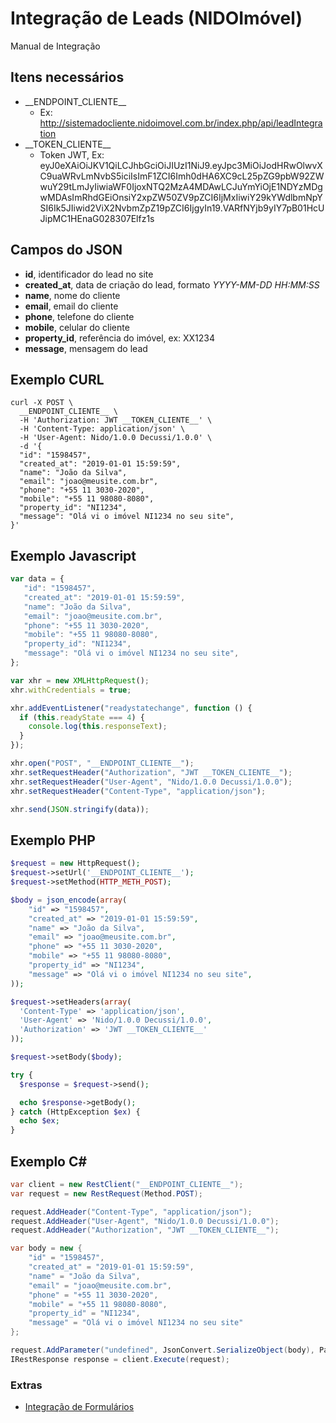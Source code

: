 # Integração de Leads (NIDOImóvel)
Manual de Integração

## Itens necessários
- \_\_ENDPOINT_CLIENTE__
   - Ex: http://sistemadocliente.nidoimovel.com.br/index.php/api/leadIntegration
- \_\_TOKEN_CLIENTE__
   - Token JWT, Ex: eyJ0eXAiOiJKV1QiLCJhbGciOiJIUzI1NiJ9.eyJpc3MiOiJodHRwOlwvXC9uaWRvLmNvbS5iciIsImF1ZCI6Imh0dHA6XC9cL25pZG9pbW92ZWwuY29tLmJyIiwiaWF0IjoxNTQ2MzA4MDAwLCJuYmYiOjE1NDYzMDgwMDAsImRhdGEiOnsiY2xpZW50ZV9pZCI6IjMxIiwiY29kYWdlbmNpYSI6Ik5JIiwid2ViX2NvbmZpZ19pZCI6IjgyIn19.VARfNYjb9yIY7pB01HcUJipMC1HEnaG028307Elfz1s
   
## Campos do JSON
- **id**, identificador do lead no site
- **created_at**, data de criação do lead, formato *YYYY-MM-DD HH:MM:SS*
- **name**, nome do cliente
- **email**, email do cliente
- **phone**, telefone do cliente
- **mobile**, celular do cliente
- **property_id**, referência do imóvel, ex: XX1234
- **message**, mensagem do lead

## Exemplo CURL
```shell
curl -X POST \
  __ENDPOINT_CLIENTE__ \
  -H 'Authorization: JWT __TOKEN_CLIENTE__' \
  -H 'Content-Type: application/json' \
  -H 'User-Agent: Nido/1.0.0 Decussi/1.0.0' \
  -d '{
  "id": "1598457",
  "created_at": "2019-01-01 15:59:59",
  "name": "João da Silva",
  "email": "joao@meusite.com.br",
  "phone": "+55 11 3030-2020",
  "mobile": "+55 11 98080-8080",
  "property_id": "NI1234",
  "message": "Olá vi o imóvel NI1234 no seu site",
}'
```
## Exemplo Javascript
```javascript
var data = {
   "id": "1598457",
   "created_at": "2019-01-01 15:59:59",
   "name": "João da Silva",
   "email": "joao@meusite.com.br",
   "phone": "+55 11 3030-2020",
   "mobile": "+55 11 98080-8080",
   "property_id": "NI1234",
   "message": "Olá vi o imóvel NI1234 no seu site",
};

var xhr = new XMLHttpRequest();
xhr.withCredentials = true;

xhr.addEventListener("readystatechange", function () {
  if (this.readyState === 4) {
    console.log(this.responseText);
  }
});

xhr.open("POST", "__ENDPOINT_CLIENTE__");
xhr.setRequestHeader("Authorization", "JWT __TOKEN_CLIENTE__");
xhr.setRequestHeader("User-Agent", "Nido/1.0.0 Decussi/1.0.0");
xhr.setRequestHeader("Content-Type", "application/json");

xhr.send(JSON.stringify(data));
```

## Exemplo PHP
```php
$request = new HttpRequest();
$request->setUrl('__ENDPOINT_CLIENTE__');
$request->setMethod(HTTP_METH_POST);

$body = json_encode(array(
    "id" => "1598457",
    "created_at" => "2019-01-01 15:59:59",
    "name" => "João da Silva",
    "email" => "joao@meusite.com.br",
    "phone" => "+55 11 3030-2020",
    "mobile" => "+55 11 98080-8080",
    "property_id" => "NI1234",
    "message" => "Olá vi o imóvel NI1234 no seu site",
));

$request->setHeaders(array(
  'Content-Type' => 'application/json',
  'User-Agent' => 'Nido/1.0.0 Decussi/1.0.0',
  'Authorization' => 'JWT __TOKEN_CLIENTE__'
));

$request->setBody($body);

try {
  $response = $request->send();

  echo $response->getBody();
} catch (HttpException $ex) {
  echo $ex;
}
```

## Exemplo C#
```C#
var client = new RestClient("__ENDPOINT_CLIENTE__");
var request = new RestRequest(Method.POST);

request.AddHeader("Content-Type", "application/json");
request.AddHeader("User-Agent", "Nido/1.0.0 Decussi/1.0.0");
request.AddHeader("Authorization", "JWT __TOKEN_CLIENTE__");

var body = new {
    "id" = "1598457",
    "created_at" = "2019-01-01 15:59:59",
    "name" = "João da Silva",
    "email" = "joao@meusite.com.br",
    "phone" = "+55 11 3030-2020",
    "mobile" = "+55 11 98080-8080",
    "property_id" = "NI1234",
    "message" = "Olá vi o imóvel NI1234 no seu site"
};

request.AddParameter("undefined", JsonConvert.SerializeObject(body), ParameterType.RequestBody);
IRestResponse response = client.Execute(request);
```

### Extras

- [Integração de Formulários](./integracao_formularios.md)

